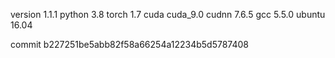 version 1.1.1
python 3.8
torch 1.7
cuda cuda_9.0
cudnn 7.6.5
gcc 5.5.0
ubuntu 16.04

commit b227251be5abb82f58a66254a12234b5d5787408